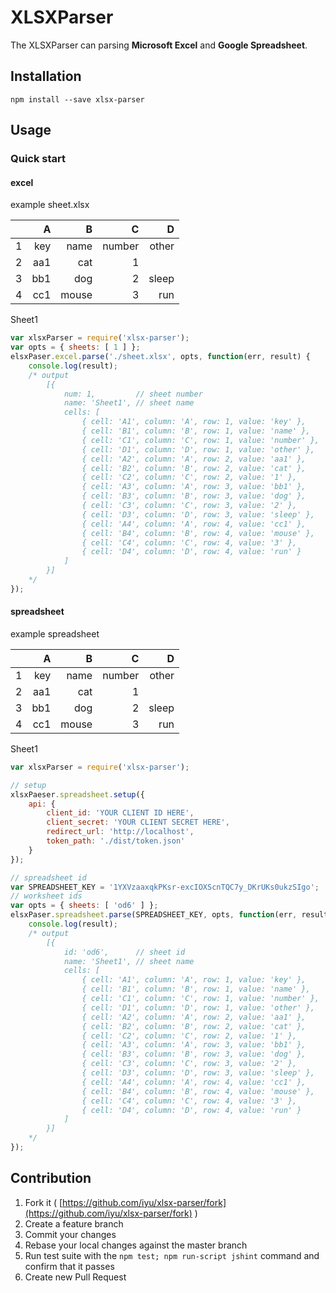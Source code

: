 XLSXParser
==========

The XLSXParser can parsing **Microsoft Excel** and **Google Spreadsheet**.

## Installation
```
npm install --save xlsx-parser
```

## Usage
### Quick start
#### excel
example sheet.xlsx

|   | A | B | C | D |
|:-:|--:|--:|--:|--:|
| 1 | key | name | number | other |
| 2 | aa1 | cat | 1 | |
| 3 | bb1 | dog | 2 | sleep |
| 4 | cc1 | mouse | 3 | run |
Sheet1

```javascript
var xlsxParser = require('xlsx-parser');
var opts = { sheets: [ 1 ] };
elsxPaser.excel.parse('./sheet.xlsx', opts, function(err, result) {
    console.log(result);
    /* output
        [{
            num: 1,         // sheet number
            name: 'Sheet1', // sheet name
            cells: [
                { cell: 'A1', column: 'A', row: 1, value: 'key' },
                { cell: 'B1', column: 'B', row: 1, value: 'name' },
                { cell: 'C1', column: 'C', row: 1, value: 'number' },
                { cell: 'D1', column: 'D', row: 1, value: 'other' },
                { cell: 'A2', column: 'A', row: 2, value: 'aa1' },
                { cell: 'B2', column: 'B', row: 2, value: 'cat' },
                { cell: 'C2', column: 'C', row: 2, value: '1' },
                { cell: 'A3', column: 'A', row: 3, value: 'bb1' },
                { cell: 'B3', column: 'B', row: 3, value: 'dog' },
                { cell: 'C3', column: 'C', row: 3, value: '2' },
                { cell: 'D3', column: 'D', row: 3, value: 'sleep' },
                { cell: 'A4', column: 'A', row: 4, value: 'cc1' },
                { cell: 'B4', column: 'B', row: 4, value: 'mouse' },
                { cell: 'C4', column: 'C', row: 4, value: '3' },
                { cell: 'D4', column: 'D', row: 4, value: 'run' }
            ]
        }]
    */
});
```

#### spreadsheet
example spreadsheet

|   | A | B | C | D |
|:-:|--:|--:|--:|--:|
| 1 | key | name | number | other |
| 2 | aa1 | cat | 1 | |
| 3 | bb1 | dog | 2 | sleep |
| 4 | cc1 | mouse | 3 | run |
Sheet1

```javascript
var xlsxParser = require('xlsx-parser');

// setup
xlsxPaeser.spreadsheet.setup({
    api: {
        client_id: 'YOUR CLIENT ID HERE',
        client_secret: 'YOUR CLIENT SECRET HERE',
        redirect_url: 'http://localhost',
        token_path: './dist/token.json'
    }
});

// spreadsheet id
var SPREADSHEET_KEY = '1YXVzaaxqkPKsr-excIOXScnTQC7y_DKrUKs0ukzSIgo';
// worksheet ids
var opts = { sheets: [ 'od6' ] };
elsxPaser.spreadsheet.parse(SPREADSHEET_KEY, opts, function(err, result) {
    console.log(result);
    /* output
        [{
            id: 'od6',      // sheet id
            name: 'Sheet1', // sheet name
            cells: [
                { cell: 'A1', column: 'A', row: 1, value: 'key' },
                { cell: 'B1', column: 'B', row: 1, value: 'name' },
                { cell: 'C1', column: 'C', row: 1, value: 'number' },
                { cell: 'D1', column: 'D', row: 1, value: 'other' },
                { cell: 'A2', column: 'A', row: 2, value: 'aa1' },
                { cell: 'B2', column: 'B', row: 2, value: 'cat' },
                { cell: 'C2', column: 'C', row: 2, value: '1' },
                { cell: 'A3', column: 'A', row: 3, value: 'bb1' },
                { cell: 'B3', column: 'B', row: 3, value: 'dog' },
                { cell: 'C3', column: 'C', row: 3, value: '2' },
                { cell: 'D3', column: 'D', row: 3, value: 'sleep' },
                { cell: 'A4', column: 'A', row: 4, value: 'cc1' },
                { cell: 'B4', column: 'B', row: 4, value: 'mouse' },
                { cell: 'C4', column: 'C', row: 4, value: '3' },
                { cell: 'D4', column: 'D', row: 4, value: 'run' }
            ]
        }]
    */
});

```

## Contribution
1. Fork it ( [https://github.com/iyu/xlsx-parser/fork](https://github.com/iyu/xlsx-parser/fork) )
2. Create a feature branch
3. Commit your changes
4. Rebase your local changes against the master branch
5. Run test suite with the `npm test; npm run-script jshint` command and confirm that it passes
5. Create new Pull Request
